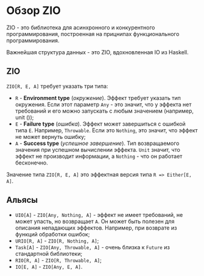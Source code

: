 # Обзор ZIO

ZIO - это библиотека для асинхронного и конкурентного программирования, построенная на прицнипах функционального программирования.

Важнейшая структура данных - это ZIO, вдохновленная IO из Haskell.

## ZIO

`ZIO[R, E, A]` требует указать три типа:

- `R` - **Environment type** (*окружение*). Эффект требует указать тип окружения. Если этот параметр `Any` - это значит, что у эффекта нет требований и его можно запускать с любым значением (например, unit ());
- `E` - **Failure type** (*ошибка*). Эффект может завершиться с ошибкой типа `E`. Например, `Throwable`. Если это `Nothing`, это значит, что эффект не может вернуть ошибку;
- `A` - **Success type** (*успешное завершение*). Тип возвращаемого значения при успешном вычислении эффекта. `Unit` значит, что эффект не производит информации, а `Nothing` - что он работает бесконечно.

Значение типа `ZIO[R, E, A]` это эффектная версия типа `R => Either[E, A]`. 

## Альясы

- `UIO[A]` - `ZIO[Any, Nothing, A]` - эффект не имеет требований, не может упасть, но возвращает `A`. Он может быть полезен для описания непадающих эффектов. Например, при возврате из функций обработки ошибок;
- `URIO[R, A]` - `ZIO[R, Nothing, A]`;
- `Task[A]` - `ZIO[Any, Throwable, A]` - очень близка к `Future` из стандартной библиотеки;
- `RIO[R, A]` - `ZIO[R, Throwable, A]`;
- `IO[E, A]` - `ZIO[Any, E, A]`.






